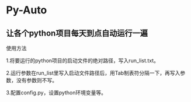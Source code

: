 # Py-Auto
让各个python项目每天到点自动运行一遍
--------------------------------
使用方法

  1.将要运行的python项目的启动文件的绝对路径，写入run_list.txt。
  
  2.运行参数在run_list里写入启动文件路径后，用Tab制表符分隔一下，再写入参数，没有参数则不写。
  
  3.配置config.py，设置python环境变量等。
  

  
